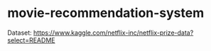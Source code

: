 # movie-recommendation-system
Dataset: https://www.kaggle.com/netflix-inc/netflix-prize-data?select=README
